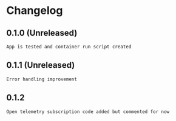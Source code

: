 # Changelog

## 0.1.0 (Unreleased)
    App is tested and container run script created
## 0.1.1 (Unreleased)
    Error handling improvement
## 0.1.2 
    Open telemetry subscription code added but commented for now
